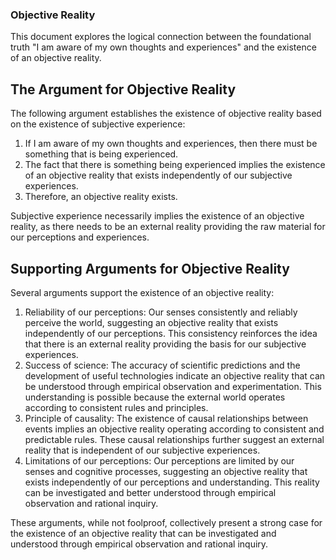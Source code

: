 ### Objective Reality
This document explores the logical connection between the foundational truth "I am aware of my own thoughts and experiences" and the existence of an objective reality.

## The Argument for Objective Reality
The following argument establishes the existence of objective reality based on the existence of subjective experience:

1. If I am aware of my own thoughts and experiences, then there must be something that is being experienced.
2. The fact that there is something being experienced implies the existence of an objective reality that exists independently of our subjective experiences.
3. Therefore, an objective reality exists.

Subjective experience necessarily implies the existence of an objective reality, as there needs to be an external reality providing the raw material for our perceptions and experiences.

## Supporting Arguments for Objective Reality
Several arguments support the existence of an objective reality:

1. Reliability of our perceptions: Our senses consistently and reliably perceive the world, suggesting an objective reality that exists independently of our perceptions. This consistency reinforces the idea that there is an external reality providing the basis for our subjective experiences.
2. Success of science: The accuracy of scientific predictions and the development of useful technologies indicate an objective reality that can be understood through empirical observation and experimentation. This understanding is possible because the external world operates according to consistent rules and principles.
3. Principle of causality: The existence of causal relationships between events implies an objective reality operating according to consistent and predictable rules. These causal relationships further suggest an external reality that is independent of our subjective experiences.
4. Limitations of our perceptions: Our perceptions are limited by our senses and cognitive processes, suggesting an objective reality that exists independently of our perceptions and understanding. This reality can be investigated and better understood through empirical observation and rational inquiry.

These arguments, while not foolproof, collectively present a strong case for the existence of an objective reality that can be investigated and understood through empirical observation and rational inquiry.